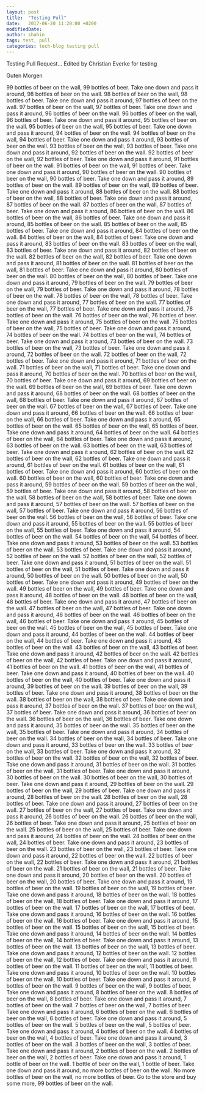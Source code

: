 ```yaml
---
layout: post
title:  "Testing Pull"
date:   2017-06-20 11:20:00 +0200
modifiedDate:
author: shahin
tags: test, pull
categories: tech-blog testing pull
---
```


Testing Pull Request... Edited by Christian Everke for testing


Guten Morgen

99 bottles of beer on the wall, 99 bottles of beer.
Take one down and pass it around, 98 bottles of beer on the wall.
98 bottles of beer on the wall, 98 bottles of beer.
Take one down and pass it around, 97 bottles of beer on the wall.
97 bottles of beer on the wall, 97 bottles of beer.
Take one down and pass it around, 96 bottles of beer on the wall.
96 bottles of beer on the wall, 96 bottles of beer.
Take one down and pass it around, 95 bottles of beer on the wall.
95 bottles of beer on the wall, 95 bottles of beer.
Take one down and pass it around, 94 bottles of beer on the wall.
94 bottles of beer on the wall, 94 bottles of beer.
Take one down and pass it around, 93 bottles of beer on the wall.
93 bottles of beer on the wall, 93 bottles of beer.
Take one down and pass it around, 92 bottles of beer on the wall.
92 bottles of beer on the wall, 92 bottles of beer.
Take one down and pass it around, 91 bottles of beer on the wall.
91 bottles of beer on the wall, 91 bottles of beer.
Take one down and pass it around, 90 bottles of beer on the wall.
90 bottles of beer on the wall, 90 bottles of beer.
Take one down and pass it around, 89 bottles of beer on the wall.
89 bottles of beer on the wall, 89 bottles of beer.
Take one down and pass it around, 88 bottles of beer on the wall.
88 bottles of beer on the wall, 88 bottles of beer.
Take one down and pass it around, 87 bottles of beer on the wall.
87 bottles of beer on the wall, 87 bottles of beer.
Take one down and pass it around, 86 bottles of beer on the wall.
86 bottles of beer on the wall, 86 bottles of beer.
Take one down and pass it around, 85 bottles of beer on the wall.
85 bottles of beer on the wall, 85 bottles of beer.
Take one down and pass it around, 84 bottles of beer on the wall.
84 bottles of beer on the wall, 84 bottles of beer.
Take one down and pass it around, 83 bottles of beer on the wall.
83 bottles of beer on the wall, 83 bottles of beer.
Take one down and pass it around, 82 bottles of beer on the wall.
82 bottles of beer on the wall, 82 bottles of beer.
Take one down and pass it around, 81 bottles of beer on the wall.
81 bottles of beer on the wall, 81 bottles of beer.
Take one down and pass it around, 80 bottles of beer on the wall.
80 bottles of beer on the wall, 80 bottles of beer.
Take one down and pass it around, 79 bottles of beer on the wall.
79 bottles of beer on the wall, 79 bottles of beer.
Take one down and pass it around, 78 bottles of beer on the wall.
78 bottles of beer on the wall, 78 bottles of beer.
Take one down and pass it around, 77 bottles of beer on the wall.
77 bottles of beer on the wall, 77 bottles of beer.
Take one down and pass it around, 76 bottles of beer on the wall.
76 bottles of beer on the wall, 76 bottles of beer.
Take one down and pass it around, 75 bottles of beer on the wall.
75 bottles of beer on the wall, 75 bottles of beer.
Take one down and pass it around, 74 bottles of beer on the wall.
74 bottles of beer on the wall, 74 bottles of beer.
Take one down and pass it around, 73 bottles of beer on the wall.
73 bottles of beer on the wall, 73 bottles of beer.
Take one down and pass it around, 72 bottles of beer on the wall.
72 bottles of beer on the wall, 72 bottles of beer.
Take one down and pass it around, 71 bottles of beer on the wall.
71 bottles of beer on the wall, 71 bottles of beer.
Take one down and pass it around, 70 bottles of beer on the wall.
70 bottles of beer on the wall, 70 bottles of beer.
Take one down and pass it around, 69 bottles of beer on the wall.
69 bottles of beer on the wall, 69 bottles of beer.
Take one down and pass it around, 68 bottles of beer on the wall.
68 bottles of beer on the wall, 68 bottles of beer.
Take one down and pass it around, 67 bottles of beer on the wall.
67 bottles of beer on the wall, 67 bottles of beer.
Take one down and pass it around, 66 bottles of beer on the wall.
66 bottles of beer on the wall, 66 bottles of beer.
Take one down and pass it around, 65 bottles of beer on the wall.
65 bottles of beer on the wall, 65 bottles of beer.
Take one down and pass it around, 64 bottles of beer on the wall.
64 bottles of beer on the wall, 64 bottles of beer.
Take one down and pass it around, 63 bottles of beer on the wall.
63 bottles of beer on the wall, 63 bottles of beer.
Take one down and pass it around, 62 bottles of beer on the wall.
62 bottles of beer on the wall, 62 bottles of beer.
Take one down and pass it around, 61 bottles of beer on the wall.
61 bottles of beer on the wall, 61 bottles of beer.
Take one down and pass it around, 60 bottles of beer on the wall.
60 bottles of beer on the wall, 60 bottles of beer.
Take one down and pass it around, 59 bottles of beer on the wall.
59 bottles of beer on the wall, 59 bottles of beer.
Take one down and pass it around, 58 bottles of beer on the wall.
58 bottles of beer on the wall, 58 bottles of beer.
Take one down and pass it around, 57 bottles of beer on the wall.
57 bottles of beer on the wall, 57 bottles of beer.
Take one down and pass it around, 56 bottles of beer on the wall.
56 bottles of beer on the wall, 56 bottles of beer.
Take one down and pass it around, 55 bottles of beer on the wall.
55 bottles of beer on the wall, 55 bottles of beer.
Take one down and pass it around, 54 bottles of beer on the wall.
54 bottles of beer on the wall, 54 bottles of beer.
Take one down and pass it around, 53 bottles of beer on the wall.
53 bottles of beer on the wall, 53 bottles of beer.
Take one down and pass it around, 52 bottles of beer on the wall.
52 bottles of beer on the wall, 52 bottles of beer.
Take one down and pass it around, 51 bottles of beer on the wall.
51 bottles of beer on the wall, 51 bottles of beer.
Take one down and pass it around, 50 bottles of beer on the wall.
50 bottles of beer on the wall, 50 bottles of beer.
Take one down and pass it around, 49 bottles of beer on the wall.
49 bottles of beer on the wall, 49 bottles of beer.
Take one down and pass it around, 48 bottles of beer on the wall.
48 bottles of beer on the wall, 48 bottles of beer.
Take one down and pass it around, 47 bottles of beer on the wall.
47 bottles of beer on the wall, 47 bottles of beer.
Take one down and pass it around, 46 bottles of beer on the wall.
46 bottles of beer on the wall, 46 bottles of beer.
Take one down and pass it around, 45 bottles of beer on the wall.
45 bottles of beer on the wall, 45 bottles of beer.
Take one down and pass it around, 44 bottles of beer on the wall.
44 bottles of beer on the wall, 44 bottles of beer.
Take one down and pass it around, 43 bottles of beer on the wall.
43 bottles of beer on the wall, 43 bottles of beer.
Take one down and pass it around, 42 bottles of beer on the wall.
42 bottles of beer on the wall, 42 bottles of beer.
Take one down and pass it around, 41 bottles of beer on the wall.
41 bottles of beer on the wall, 41 bottles of beer.
Take one down and pass it around, 40 bottles of beer on the wall.
40 bottles of beer on the wall, 40 bottles of beer.
Take one down and pass it around, 39 bottles of beer on the wall.
39 bottles of beer on the wall, 39 bottles of beer.
Take one down and pass it around, 38 bottles of beer on the wall.
38 bottles of beer on the wall, 38 bottles of beer.
Take one down and pass it around, 37 bottles of beer on the wall.
37 bottles of beer on the wall, 37 bottles of beer.
Take one down and pass it around, 36 bottles of beer on the wall.
36 bottles of beer on the wall, 36 bottles of beer.
Take one down and pass it around, 35 bottles of beer on the wall.
35 bottles of beer on the wall, 35 bottles of beer.
Take one down and pass it around, 34 bottles of beer on the wall.
34 bottles of beer on the wall, 34 bottles of beer.
Take one down and pass it around, 33 bottles of beer on the wall.
33 bottles of beer on the wall, 33 bottles of beer.
Take one down and pass it around, 32 bottles of beer on the wall.
32 bottles of beer on the wall, 32 bottles of beer.
Take one down and pass it around, 31 bottles of beer on the wall.
31 bottles of beer on the wall, 31 bottles of beer.
Take one down and pass it around, 30 bottles of beer on the wall.
30 bottles of beer on the wall, 30 bottles of beer.
Take one down and pass it around, 29 bottles of beer on the wall.
29 bottles of beer on the wall, 29 bottles of beer.
Take one down and pass it around, 28 bottles of beer on the wall.
28 bottles of beer on the wall, 28 bottles of beer.
Take one down and pass it around, 27 bottles of beer on the wall.
27 bottles of beer on the wall, 27 bottles of beer.
Take one down and pass it around, 26 bottles of beer on the wall.
26 bottles of beer on the wall, 26 bottles of beer.
Take one down and pass it around, 25 bottles of beer on the wall.
25 bottles of beer on the wall, 25 bottles of beer.
Take one down and pass it around, 24 bottles of beer on the wall.
24 bottles of beer on the wall, 24 bottles of beer.
Take one down and pass it around, 23 bottles of beer on the wall.
23 bottles of beer on the wall, 23 bottles of beer.
Take one down and pass it around, 22 bottles of beer on the wall.
22 bottles of beer on the wall, 22 bottles of beer.
Take one down and pass it around, 21 bottles of beer on the wall.
21 bottles of beer on the wall, 21 bottles of beer.
Take one down and pass it around, 20 bottles of beer on the wall.
20 bottles of beer on the wall, 20 bottles of beer.
Take one down and pass it around, 19 bottles of beer on the wall.
19 bottles of beer on the wall, 19 bottles of beer.
Take one down and pass it around, 18 bottles of beer on the wall.
18 bottles of beer on the wall, 18 bottles of beer.
Take one down and pass it around, 17 bottles of beer on the wall.
17 bottles of beer on the wall, 17 bottles of beer.
Take one down and pass it around, 16 bottles of beer on the wall.
16 bottles of beer on the wall, 16 bottles of beer.
Take one down and pass it around, 15 bottles of beer on the wall.
15 bottles of beer on the wall, 15 bottles of beer.
Take one down and pass it around, 14 bottles of beer on the wall.
14 bottles of beer on the wall, 14 bottles of beer.
Take one down and pass it around, 13 bottles of beer on the wall.
13 bottles of beer on the wall, 13 bottles of beer.
Take one down and pass it around, 12 bottles of beer on the wall.
12 bottles of beer on the wall, 12 bottles of beer.
Take one down and pass it around, 11 bottles of beer on the wall.
11 bottles of beer on the wall, 11 bottles of beer.
Take one down and pass it around, 10 bottles of beer on the wall.
10 bottles of beer on the wall, 10 bottles of beer.
Take one down and pass it around, 9 bottles of beer on the wall.
9 bottles of beer on the wall, 9 bottles of beer.
Take one down and pass it around, 8 bottles of beer on the wall.
8 bottles of beer on the wall, 8 bottles of beer.
Take one down and pass it around, 7 bottles of beer on the wall.
7 bottles of beer on the wall, 7 bottles of beer.
Take one down and pass it around, 6 bottles of beer on the wall.
6 bottles of beer on the wall, 6 bottles of beer.
Take one down and pass it around, 5 bottles of beer on the wall.
5 bottles of beer on the wall, 5 bottles of beer.
Take one down and pass it around, 4 bottles of beer on the wall.
4 bottles of beer on the wall, 4 bottles of beer.
Take one down and pass it around, 3 bottles of beer on the wall.
3 bottles of beer on the wall, 3 bottles of beer.
Take one down and pass it around, 2 bottles of beer on the wall.
2 bottles of beer on the wall, 2 bottles of beer.
Take one down and pass it around, 1 bottle of beer on the wall.
1 bottle of beer on the wall, 1 bottle of beer.
Take one down and pass it around, no more bottles of beer on the wall.
No more bottles of beer on the wall, no more bottles of beer. 
Go to the store and buy some more, 99 bottles of beer on the wall.
